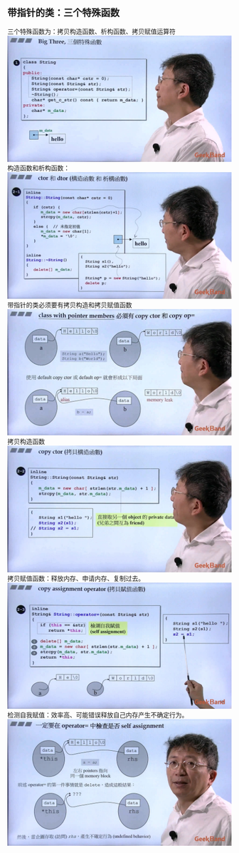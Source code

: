 ## 带指针的类：三个特殊函数
三个特殊函数为：拷贝构造函数、析构函数、拷贝赋值运算符
![](attachments/7.1.1三大函数：拷贝构造，拷贝赋值，析构.jpg)
构造函数和析构函数：
![](attachments/7.1.2三大函数：拷贝构造，拷贝赋值，析构.jpg)
带指针的类必须要有拷贝构造和拷贝赋值函数
![](attachments/7.1.3三大函数：拷贝构造，拷贝赋值，析构.jpg)
拷贝构造函数
![](attachments/7.1.4三大函数：拷贝构造，拷贝赋值，析构.jpg)
拷贝赋值函数：释放内存、申请内存、复制过去。
![](attachments/7.1.5三大函数：拷贝构造，拷贝赋值，析构.jpg)
检测自我赋值：效率高、可能错误释放自己内存产生不确定行为。
![](attachments/7.1.6三大函数：拷贝构造，拷贝赋值，析构.jpg)

